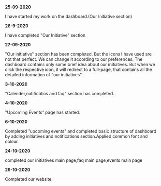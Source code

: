 **25-09-2020**

I have started my work on the dashboard.(Our Initiative section)

**26-9-2020**

I have completed "Our Initiative" section.

**27-09-2020**

"Our initiative" section has been completed. But the icons I have used are not that perfect. We can change it according to our preferences. The dashboard contains only some brief idea about our initiatives. But when we click the respective icon, it will redirect to a full-page, that contains all the detailed information of "our initiatives".


**3-10-2020**

"Calender,notificatios and faq" section has completed.

**4-10-2020**

"Upcoming Events" page has started.


**6-10-2020**

Completed "upcoming events" and completed basic structure of dashboard by adding initiatives and notifications section.Applied common font and colour.

**24-10-2020**


completed our initiatives main page,faq main page,events main page


**29-10-2020**

Completed our website.
